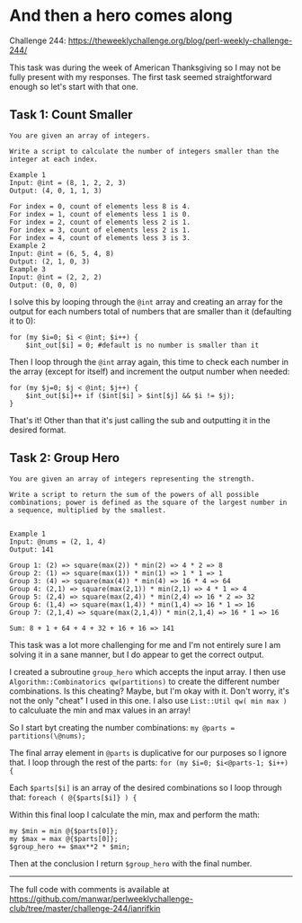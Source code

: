 # And then a hero comes along

Challenge 244: https://theweeklychallenge.org/blog/perl-weekly-challenge-244/

This task was during the week of American Thanksgiving so I may not be fully present with my responses. The first task seemed straightforward enough so let's start with that one.

## Task 1: Count Smaller

```
You are given an array of integers.

Write a script to calculate the number of integers smaller than the integer at each index.

Example 1
Input: @int = (8, 1, 2, 2, 3)
Output: (4, 0, 1, 1, 3)

For index = 0, count of elements less 8 is 4.
For index = 1, count of elements less 1 is 0.
For index = 2, count of elements less 2 is 1.
For index = 3, count of elements less 2 is 1.
For index = 4, count of elements less 3 is 3.
Example 2
Input: @int = (6, 5, 4, 8)
Output: (2, 1, 0, 3)
Example 3
Input: @int = (2, 2, 2)
Output: (0, 0, 0)
```

I solve this by looping through the `@int` array and creating an array for the output for each numbers total of numbers that are smaller than it (defaulting it to 0):
```
for (my $i=0; $i < @int; $i++) {
    $int_out[$i] = 0; #default is no number is smaller than it
```

Then I loop through the `@int` array again, this time to check each number in the array (except for itself) and increment the output number when needed:
```
for (my $j=0; $j < @int; $j++) {	
    $int_out[$i]++ if ($int[$i] > $int[$j] && $i != $j);
}
```

That's it! Other than that it's just calling the sub and outputting it in the desired format.


## Task 2: Group Hero

```
You are given an array of integers representing the strength.

Write a script to return the sum of the powers of all possible combinations; power is defined as the square of the largest number in a sequence, multiplied by the smallest.


Example 1
Input: @nums = (2, 1, 4)
Output: 141

Group 1: (2) => square(max(2)) * min(2) => 4 * 2 => 8
Group 2: (1) => square(max(1)) * min(1) => 1 * 1 => 1
Group 3: (4) => square(max(4)) * min(4) => 16 * 4 => 64
Group 4: (2,1) => square(max(2,1)) * min(2,1) => 4 * 1 => 4
Group 5: (2,4) => square(max(2,4)) * min(2,4) => 16 * 2 => 32
Group 6: (1,4) => square(max(1,4)) * min(1,4) => 16 * 1 => 16
Group 7: (2,1,4) => square(max(2,1,4)) * min(2,1,4) => 16 * 1 => 16

Sum: 8 + 1 + 64 + 4 + 32 + 16 + 16 => 141
```

This task was a lot more challenging for me and I'm not entirely sure I am solving it in a sane manner, but I do appear to get the correct output.

I created a subroutine `group_hero` which accepts the input array. I then use `Algorithm::Combinatorics qw(partitions)` to create the different number combinations. Is this cheating? Maybe, but I'm okay with it. Don't worry, it's not the only "cheat" I used in this one. I also use `List::Util qw( min max )` to calculuate the min and max values in an array!

So I start byt creating the number combinations: `my @parts = partitions(\@nums);`

The final array element in `@parts` is duplicative for our purposes so I ignore that. I loop through the rest of the parts: `for (my $i=0; $i<@parts-1; $i++) {`

Each `$parts[$i]` is an array of the desired combinations so I loop through that: `foreach ( @{$parts[$i]} ) {`

Within this final loop I calculate the min, max and perform the math:
```
my $min = min @{$parts[0]};
my $max = max @{$parts[0]};
$group_hero += $max**2 * $min;
```

Then at the conclusion I return `$group_hero` with the final number.

---
The full code with comments is available at https://github.com/manwar/perlweeklychallenge-club/tree/master/challenge-244/ianrifkin
